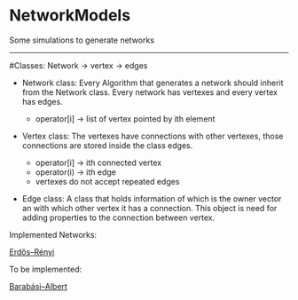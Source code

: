 NetworkModels
=============

Some simulations to generate networks

******

#Classes: 
Network -> vertex -> edges

- Network class:
Every Algorithm that generates a network should inherit from the Network class.
Every network has vertexes and every vertex has edges.
    - operator[i] -> list of vertex pointed by ith element

- Vertex class:
The vertexes have connections with other vertexes,
those connections are stored inside the class edges.
    - operator[i] -> ith connected vertex
    - operator(i) -> ith edge
    - vertexes do not accept repeated edges 

- Edge class:
A class that holds information of which is the owner vector an with which other
vertex it has a connection.
This object is need for adding properties to the connection between vertex.

Implemented Networks:

[Erdős–Rényi](http://en.wikipedia.org/wiki/Erd%C5%91s%E2%80%93R%C3%A9nyi_model)

To be implemented:

[Barabási–Albert](http://en.wikipedia.org/wiki/Barabasi-Albert_model)

